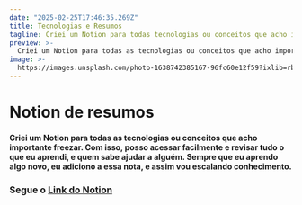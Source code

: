 ```yaml
---
date: "2025-02-25T17:46:35.269Z"
title: Tecnologias e Resumos
tagline: Criei um Notion para todas tecnologias ou conceitos que acho importante freezar
preview: >-
  Criei um Notion para todas as tecnologias ou conceitos que acho importante freezar. Com isso, posso acessar facilmente e revisar tudo o que eu aprendi, e quem sabe ajudar a alguém. Sempre que eu aprendo algo novo, eu adiciono a essa nota, e assim vou escalando conhecimento.
image: >-
  https://images.unsplash.com/photo-1638742385167-96fc60e12f59?ixlib=rb-1.2.1&ixid=MnwxMjA3fDB8MHxwaG90by1wYWdlfHx8fGVufDB8fHx8&auto=format&fit=crop&w=1632&q=80
---
```


# Notion de resumos

#### Criei um Notion para todas as tecnologias ou conceitos que acho importante freezar. Com isso, posso acessar facilmente e revisar tudo o que eu aprendi, e quem sabe ajudar a alguém. Sempre que eu aprendo algo novo, eu adiciono a essa nota, e assim vou escalando conhecimento.

### Segue o [Link do Notion](https://pointy-kettle-7c4.notion.site/Tecnologias-e-resumos-1a4fa8293169805083f2c6b6e2ee98db)
